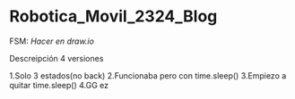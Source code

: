 # Robotica_Movil_2324_Blog

FSM:
*Hacer en draw.io*

Descreipción 4 versiones

1.Solo 3 estados(no back)
2.Funcionaba pero con time.sleep()
3.Empiezo a quitar time.sleep()
4.GG ez
